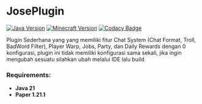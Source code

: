 # JosePlugin

[![Java Version](https://img.shields.io/badge/java-21-orange)](https://openjdk.org/projects/jdk/21/)
[![Minecraft Version](https://img.shields.io/badge/minecraft-1.21.1-green)](https://www.minecraft.net/en-us/article/minecraft-java-edition-1-21)
[![Codacy Badge](https://app.codacy.com/project/badge/Grade/bc3cf799ac554dca9234e2c52075d505)](https://app.codacy.com/gh/josemarcellio/JosePlugin/dashboard?utm_source=gh&utm_medium=referral&utm_content=&utm_campaign=Badge_grade)

Plugin Sederhana yang yang memiliki fitur Chat System (Chat Format, Troll, BadWord Filter), Player Warp, Jobs, Party, dan Daily Rewards dengan 0 konfigurasi, plugin ini tidak memiliki konfigurasi
sama sekali, jika ingin mengubah sesuatu silahkan ubah melalui IDE lalu build


### Requirements:
- **Java 21**
- **Paper 1.21.1**
